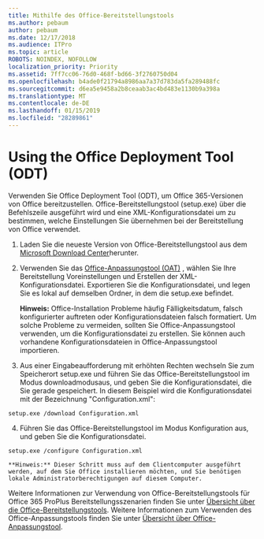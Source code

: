 ```yaml
---
title: Mithilfe des Office-Bereitstellungstools
ms.author: pebaum
author: pebaum
ms.date: 12/17/2018
ms.audience: ITPro
ms.topic: article
ROBOTS: NOINDEX, NOFOLLOW
localization_priority: Priority
ms.assetid: 7ff7cc06-76d0-468f-bd66-3f2760750d04
ms.openlocfilehash: b4ade0f21794a8986aa7a37d783da5fa289488fc
ms.sourcegitcommit: d6ea5e9458a2b8ceaab3ac4bd483e1130b9a398a
ms.translationtype: MT
ms.contentlocale: de-DE
ms.lasthandoff: 01/15/2019
ms.locfileid: "28289861"
---
```

# <a name="using-the-office-deployment-tool-odt"></a>Using the Office Deployment Tool (ODT)

Verwenden Sie Office Deployment Tool (ODT), um Office 365-Versionen von Office bereitzustellen. Office-Bereitstellungstool (setup.exe) über die Befehlszeile ausgeführt wird und eine XML-Konfigurationsdatei um zu bestimmen, welche Einstellungen Sie übernehmen bei der Bereitstellung von Office verwendet.
  
1. Laden Sie die neueste Version von Office-Bereitstellungstool aus dem [Microsoft Download Center](http://go.microsoft.com/fwlink/p/?LinkID=626065)herunter.
    
2. Verwenden Sie das [Office-Anpassungstool (OAT)](https://config.office.com) , wählen Sie Ihre Bereitstellung Voreinstellungen und Erstellen der XML-Konfigurationsdatei. Exportieren Sie die Konfigurationsdatei, und legen Sie es lokal auf demselben Ordner, in dem die setup.exe befindet. 
    
    **Hinweis:** Office-Installation Probleme häufig Fälligkeitsdatum, falsch konfigurierter auftreten oder Konfigurationsdateien falsch formatiert. Um solche Probleme zu vermeiden, sollten Sie Office-Anpassungstool verwenden, um die Konfigurationsdatei zu erstellen. Sie können auch vorhandene Konfigurationsdateien in Office-Anpassungstool importieren. 
    
3. Aus einer Eingabeaufforderung mit erhöhten Rechten wechseln Sie zum Speicherort setup.exe und führen Sie das Office-Bereitstellungstool im Modus downloadmodusaus, und geben Sie die Konfigurationsdatei, die Sie gerade gespeichert. In diesem Beispiel wird die Konfigurationsdatei mit der Bezeichnung "Configuration.xml":
    
  ```
  setup.exe /download Configuration.xml  
  ```

4. Führen Sie das Office-Bereitstellungstool im Modus Konfiguration aus, und geben Sie die Konfigurationsdatei.
    
  ```
  setup.exe /configure Configuration.xml
  ```

    **Hinweis:** Dieser Schritt muss auf dem Clientcomputer ausgeführt werden, auf dem Sie Office installieren möchten, und Sie benötigen lokale Administratorberechtigungen auf diesem Computer. 
    
Weitere Informationen zur Verwendung von Office-Bereitstellungstools für Office 365 ProPlus Bereitstellungsszenarien finden Sie unter [Übersicht über die Office-Bereitstellungstools](https://docs.microsoft.com/deployoffice/overview-of-the-office-2016-deployment-tool). Weitere Informationen zum Verwenden des Office-Anpassungstools finden Sie unter [Übersicht über Office-Anpassungstool](https://docs.microsoft.com/DeployOffice/overview-of-the-office-customization-tool-for-click-to-run).
  

